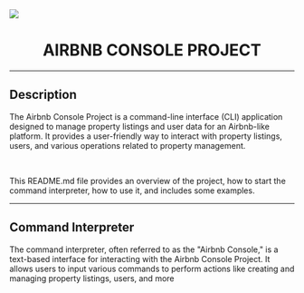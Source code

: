 <img align="center" src="https://static.dezeen.com/uploads/2014/07/Airbnb-rebrand-by-DesignStudio_dezeen_468_8.jpg"/>
<h1 align="center">AIRBNB CONSOLE PROJECT</h1>
<hr>

<h2>Description</h2>
<p>The Airbnb Console Project is a command-line interface (CLI) application designed to manage property listings and user data for an Airbnb-like platform. It provides a user-friendly way to interact with property listings, users, and various operations related to property management.</p>
<br>
<p>This README.md file provides an overview of the project, how to start the command interpreter, how to use it, and includes some examples.</p>
<hr>
<h2>Command Interpreter</h2>
<p>The command interpreter, often referred to as the "Airbnb Console," is a text-based interface for interacting with the Airbnb Console Project. It allows users to input various commands to perform actions like creating and managing property listings, users, and more</p>
